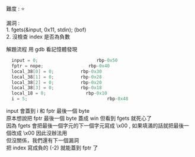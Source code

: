 難度 :  :star: 
  
漏洞 :<br>
      1. fgets(&input, 0x11, stdin); (bof) <br>
      2. 沒檢查 index 是否為負數<br>
     
解題流程
     用 gdb 看記憶體發現
     
```c
  input = 0;                      rbp-0x50
  fptr = nope;                 rbp-0x40
  local_38[0] = 0;          rbp-0x30
  local_38[1] = 0;          rbp-0x28
  local_38[2] = 0;          rbp-0x20
  local_38[3] = 0;          rbp-0x18
  local_18 = 0;               rbp-0x10
  i = 5;                              rbp-0x48
```

 input 會蓋到 i 和 fptr 最後一個 byte <br>
原本想說把 fptr 最後一個 byte 蓋成 win 但看到 fgets 就死心了 <br>
因為 fgets 會把最後一個字元的下一個字元寫成 \x00 , 如果填滿的話就把最後一個改成 \x00 因此沒辦法用 <br>
但沒關係，我們還有下一個漏洞 <br>
把 index 寫成負的 (-2) 就能蓋到 fptr 了 <br>
